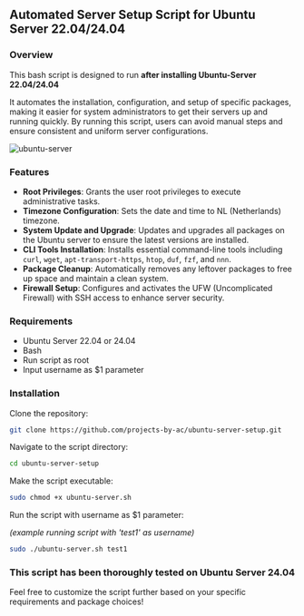 ## Automated Server Setup Script for Ubuntu Server 22.04/24.04

### Overview
This bash script is designed to run **after installing Ubuntu-Server 22.04/24.04**

It automates the installation, configuration, and setup of specific packages, 
making it easier for system administrators to get their servers up and running quickly. 
By running this script, users can avoid manual steps and ensure consistent and uniform server configurations.
                    
![ubuntu-server](https://github.com/user-attachments/assets/f951dfc8-bebf-4102-9637-106fe8eb1fe2)

### Features
- **Root Privileges**: Grants the user root privileges to execute administrative tasks.
- **Timezone Configuration**: Sets the date and time to NL (Netherlands) timezone.
- **System Update and Upgrade**: Updates and upgrades all packages on the Ubuntu server to ensure the latest versions are installed.
- **CLI Tools Installation**: Installs essential command-line tools including `curl`, `wget`, `apt-transport-https`, `htop`, `duf`, `fzf`, and `nnn`.
- **Package Cleanup**: Automatically removes any leftover packages to free up space and maintain a clean system.
- **Firewall Setup**: Configures and activates the UFW (Uncomplicated Firewall) with SSH access to enhance server security.

### Requirements
- Ubuntu Server 22.04 or 24.04
- Bash
- Run script as root
- Input username as $1 parameter

### Installation
Clone the repository:
   ```bash
   git clone https://github.com/projects-by-ac/ubuntu-server-setup.git
```
   
Navigate to the script directory:
   ```bash
   cd ubuntu-server-setup
```
   
Make the script executable:
   ```bash
   sudo chmod +x ubuntu-server.sh
```

Run the script with username as $1 parameter:  

*(example running script with 'test1' as username)*  

   ```bash
   sudo ./ubuntu-server.sh test1
```

### This script has been thoroughly tested on Ubuntu Server 24.04


Feel free to customize the script further based on your specific requirements and package choices!
